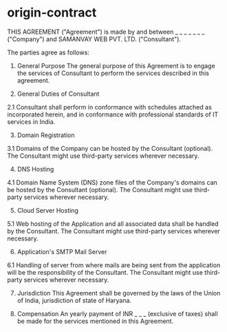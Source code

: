 # origin-contract

THIS AGREEMENT ("Agreement") is made by and between _ _ _ _ _ _ _ ("Company") and SAMANVAY WEB PVT. LTD. ("Consultant").

The parties agree as follows:

1. General Purpose
The general purpose of this Agreement is to engage the services of Consultant to perform the services described in this agreement.

2. General Duties of Consultant

2.1 Consultant shall perform in conformance with schedules attached as incorporated herein, and in conformance with professional standards of IT services in India.

3. Domain Registration

3.1 Domains of the Company can be hosted by the Consultant (optional). The Consultant might use third-party services wherever necessary.

4. DNS Hosting

4.1 Domain Name System (DNS) zone files of the Company's domains can be hosted by the Consultant (optional). The Consultant might use third-party services wherever necessary.

5. Cloud Server Hosting

5.1 Web hosting of the Application and all associated data shall be handled by the Consultant. The Consultant might use third-party services wherever necessary.

6. Application's SMTP Mail Server

6.1 Handling of server from where mails are being sent from the application will be the responsibility of the Consultant. The Consultant might use third-party services wherever necessary.

7. Jurisdiction
This Agreement shall be governed by the laws of the Union of India, jurisdiction of state of Haryana.

8. Compensation
An yearly payment of INR _ _ _ (exclusive of taxes) shall be made for the services mentioned in this Agreement.